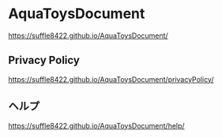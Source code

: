 # AquaToysDocument
https://suffle8422.github.io/AquaToysDocument/
 
## Privacy Policy
https://suffle8422.github.io/AquaToysDocument/privacyPolicy/

## ヘルプ
https://suffle8422.github.io/AquaToysDocument/help/
